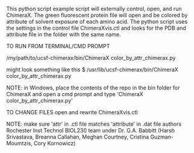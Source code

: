This python script example script will externally control, open, and run ChimeraX.  The green fluorescent protein file will open and be colored by attribute of solvent exposure of each amino acid.  The python script uses the settings in the control file ChimeraXvis.ctl and looks for the PDB and attribute file in the folder with the same name.


TO RUN FROM TERMINAL/CMD PROMPT

/my/path/to/ucsf-chimerax/bin/ChimeraX color_by_attr_chimerax.py


might look something like this
$ /usr/lib/ucsf-chimerax/bin/ChimeraX color_by_attr_chimerax.py

NOTE: in Windows, place the contents of the repo in the bin folder for ChimeraX and open a cmd prompt and type
'ChimeraX color_by_attr_chimerax.py'

TO CHANGE FILES
open and rewrite ChimeraXvis.ctl 

NOTE: make sure 'attr' in .ctl file matches 'attribute' in .dat file
authors Rochester Inst Technol BIOL230 team under Dr. G.A. Babbitt (Harsh Srivastava, Breanna Callahan, Meghan Courtney, Cristina Guzman-Moumtzis, Cory Kornowicz)
